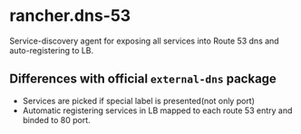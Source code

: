 # rancher.dns-53

Service-discovery agent for exposing all services into Route 53 dns and auto-registering to LB.

## Differences with official `external-dns` package
 - Services are picked if special label is presented(not only port)
 - Automatic registering services in LB mapped to each route 53 entry and binded to 80 port.


